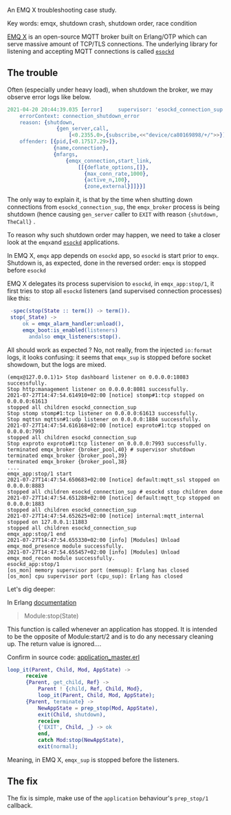 An EMQ X troubleshooting case study.

Key words: emqx, shutdown crash, shutdown order, race condition

[EMQ X](https://github.com/emqx/emqx) is an open-source MQTT broker built on Erlang/OTP which can serve massive amount of TCP/TLS connections. The underlying library for listening and accepting MQTT connections is called [`esockd`](https://github.com/emqx/esockd)

## The trouble

Often (especially under heavy load), when shutdown the broker, we may observe error logs like below.

```erlang
2021-04-20 20:44:39.035 [error]     supervisor: 'esockd_connection_sup - <0.2384.0>'
    errorContext: connection_shutdown_error
    reason: {shutdown,
                {gen_server,call,
                    [<0.2355.0>,{subscribe,<<"device/ca80169898/+/">>}]}}
    offender: [{pid,[<0.17517.29>]},
               {name,connection},
               {mfargs,
                   {emqx_connection,start_link,
                       [[{deflate_options,[]},
                         {max_conn_rate,1000},
                         {active_n,100},
                         {zone,external}]]}}]
```

The only way to explain it, is that by the time when shutting down connections from `esockd_connection_sup`, the `emqx_broker` process is being shutdown (hence causing `gen_server` caller to `EXIT` with reason `{shutdown, TheCall}` .

To reason why such shutdown order may happen, we need to take a closer look at the `emqx`and [`esockd`](https://github.com/emqx/esockd) applications.

In EMQ X, `emqx` app depends on `esockd` app, so `esockd` is start prior to `emqx`. Shutdown is, as expected, done in the reversed order: `emqx` is stopped before `esockd`

EMQ X delegates its process supervision to `esockd`, in `emqx_app:stop/1`, it first tries to stop all `esockd` listeners (and supervised connection processes) like this:

```erlang
 -spec(stop(State :: term()) -> term()).
 stop(_State) ->
     ok = emqx_alarm_handler:unload(),
     emqx_boot:is_enabled(listeners)
       andalso emqx_listeners:stop().
```

All should work as expected ? No, not really, from the injected `io:format` logs, it looks confusing: it seems that `emqx_sup` is stopped before socket showdown, but the logs are mixed.

```
(emqx@127.0.0.1)1> Stop dashboard listener on 0.0.0.0:18083 successfully.
Stop http:management listener on 0.0.0.0:8081 successfully.
2021-07-27T14:47:54.614910+02:00 [notice] stomp#1:tcp stopped on 0.0.0.0:61613
stopped all children esockd_connection_sup
Stop stomp stomp#1:tcp listener on 0.0.0.0:61613 successfully.
Stop mqttsn mqttsn#1:udp listener on 0.0.0.0:1884 successfully.
2021-07-27T14:47:54.616168+02:00 [notice] exproto#1:tcp stopped on 0.0.0.0:7993
stopped all children esockd_connection_sup
Stop exproto exproto#1:tcp listener on 0.0.0.0:7993 successfully.
terminated emqx_broker {broker_pool,40} # supervisor shutdown
terminated emqx_broker {broker_pool,39}
terminated emqx_broker {broker_pool,38}
....
emqx_app:stop/1 start
2021-07-27T14:47:54.650683+02:00 [notice] default:mqtt_ssl stopped on 0.0.0.0:8883
stopped all children esockd_connection_sup # esockd stop children done
2021-07-27T14:47:54.651288+02:00 [notice] default:mqtt_tcp stopped on 0.0.0.0:1883
stopped all children esockd_connection_sup
2021-07-27T14:47:54.652625+02:00 [notice] internal:mqtt_internal stopped on 127.0.0.1:11883
stopped all children esockd_connection_sup
emqx_app:stop/1 end
2021-07-27T14:47:54.655330+02:00 [info] [Modules] Unload emqx_mod_presence module successfully.
2021-07-27T14:47:54.655457+02:00 [info] [Modules] Unload emqx_mod_recon module successfully.
esockd_app:stop/1
[os_mon] memory supervisor port (memsup): Erlang has closed
[os_mon] cpu supervisor port (cpu_sup): Erlang has closed
```

Let's dig deeper:

In Erlang [documentation](http://erlang.org/doc/apps/kernel/application.html#Module:stop-1)

> Module:stop(State)

This function is called whenever an application has stopped. It is intended to be the opposite of Module:start/2 and is to do any necessary cleaning up. The return value is ignored....

Confirm in source code: [application_master.erl](https://github.com/erlang/otp/blob/ac5e1abc389e6b252da8e5e5dc29d7cd976a8b4d/lib/kernel/src/application_master.erl#L372-L379)

```erlang
loop_it(Parent, Child, Mod, AppState) ->
      receive
      {Parent, get_child, Ref} ->
          Parent ! {child, Ref, Child, Mod},
          loop_it(Parent, Child, Mod, AppState);
      {Parent, terminate} ->
          NewAppState = prep_stop(Mod, AppState),
          exit(Child, shutdown),
          receive
          {'EXIT', Child, _} -> ok
          end,
          catch Mod:stop(NewAppState),
          exit(normal);
```

Meaning, in EMQ X, `emqx_sup` is stopped before the listeners.

## The fix

The fix is simple, make use of the `application` behaviour's `prep_stop/1` callback.
